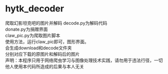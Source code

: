 # hytk_decoder
爬取幻影坦克吧的图片并解码
decode.py为解码代码<br>
donate.py为捐赠界面<br>
claw_pic.py为爬取图片脚本<br>
使用方法，运行claw_pic即可，图形界面。<br>
会生成download和decode文件夹<br>
分别对应下载的原图片和解码后的图片<br>
声明：本程序只用于网络爬虫学习与图像处理技术实践，请勿用于违法行径，一切他人使用本代码所造成的后果与本人无关<br>
